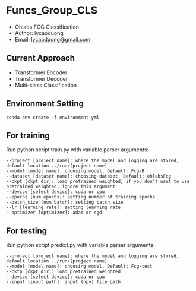 # Funcs_Group_CLS
- Ohlabs FCG Classification
- Author: lycaoduong
- Email: lycaoduong@gmail.com

## Current Approach
- Transformer Encoder
- Transformer Decoder
- Multi-class Classification

## Environment Setting
```
conda env create -f environment.yml
```

## For training
Run python script train.py with variable parser arguments:
```
--project [project name]: where the model and logging are stored, default location ../run/[project name]
--model [model name]: choosing model, Default: Fcg-B
--dataset [dataset name]: choosing dataset, Default: ohlabsFcg
--ckpt [ckpt dir]: load pretrained weighted, if you don't want to use pretrained weighted, ignore this argument
--device [select device]: cuda or cpu
--epochs [num epochs]: setting number of training epochs
--batch_size [num batch]: setting batch size
--lr [learning rate]: setting learning rate
--optimizer [optimizer]: adam or sgd
```

## For testing
Run python script predict.py with variable parser arguments:
```
--project [project name]: where the model and logging are stored, default location ../run/[project name]
--model [model name]: choosing model, Default: Fcg-test
--cktp [ckpt dir]: load pretrained weighted
--device [select device]: cuda or cpu
--input [input path]: input (npy) file path
```